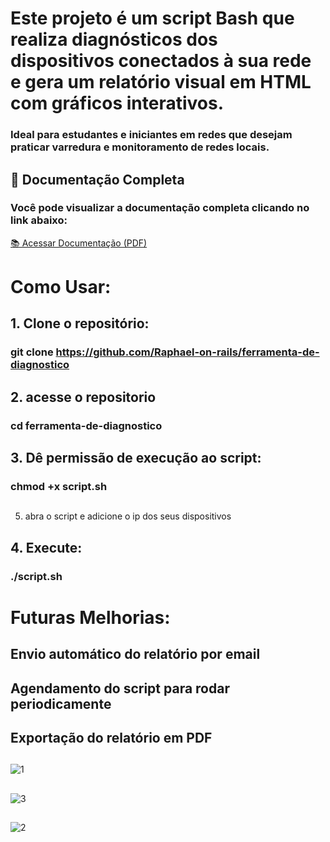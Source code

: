 # Este projeto é um script Bash que realiza diagnósticos dos dispositivos conectados à sua rede e gera um **relatório visual** em HTML com gráficos interativos.  

### Ideal para estudantes e iniciantes em redes que desejam praticar varredura e monitoramento de redes locais.

## 📄 Documentação Completa

### Você pode visualizar a documentação completa clicando no link abaixo:

[📚 Acessar Documentação (PDF)](./funcionamento(documentacao).pdf)


# Como Usar:

## 1. Clone o repositório:


  ### git clone https://github.com/Raphael-on-rails/ferramenta-de-diagnostico
##

## 2. acesse o repositorio
   
  ### cd ferramenta-de-diagnostico
##
## 3. Dê permissão de execução ao script:

  ### chmod +x script.sh
  ##
   5. abra o script e adicione o ip dos seus dispositivos
     
## 4. Execute:

  ### ./script.sh


##


##
# Futuras Melhorias:


## Envio automático do relatório por email


## Agendamento do script para rodar periodicamente


## Exportação do relatório em PDF
##


##
![1](https://github.com/user-attachments/assets/9f8b0755-d7b0-4f26-a494-a5519dcf5b6a)
##

![3](https://github.com/user-attachments/assets/2f834600-78ed-4f57-9a43-bb2baa3d9c8e)
##

![2](https://github.com/user-attachments/assets/fbaab483-7521-4581-8260-5a3bfd10d365)
##

